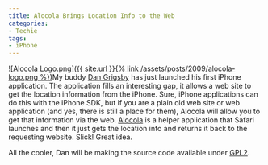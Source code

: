 ```yaml
---
title: Alocola Brings Location Info to the Web
categories:
- Techie
tags:
- iPhone
---
```


[![Alocola Logo.png]({{ site.url }}{% link /assets/posts/2009/alocola-logo.png %})](http://alocola.com/)My buddy [Dan Grigsby](http://www.unpossible.com/) has just launched his first iPhone application. The application fills an interesting gap, it allows a web site to get the location information from the iPhone. Sure, iPhone applications can do this with the iPhone SDK, but if you are a plain old web site or web application (and yes, there is still a place for them), Alocola will allow you to get that information via the web.
[Alocola](http://alocola.com/) is a helper application that Safari launches and then it just gets the location info and returns it back to the requesting website. Slick! Great idea.

All the cooler, Dan will be making the source code available under [GPL2](http://www.gnu.org/licenses/gpl-2.0.html).
